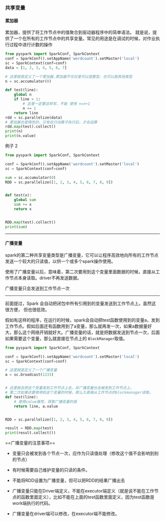 ### 共享变量

#### 累加器

累加器，提供了将工作节点中的值聚合到驱动器程序中的简单语法。 就是说，提供了一个在所有的工作节点中的共享变量。常见的用途是在调试的时候，对作业执行过程中进行计数的操作

```python
from pyspark import SparkConf, SparkContext
conf = SparkConf().setAppName('wordcount').setMaster('local')
sc = SparkContext(conf=conf)
data = [1, 2, 3, 4, 5, 6, 7]

# 这里就是定义了一个累加器,累加器不仅仅是可以是整型，也可以是其他类型
n = sc.accumulator(0)

def test(line):
    global n
    if line > 1:
        # 这里一定要这样写，不能 使用 n=n+1
        n += 1
    return line
rdd = sc.parallelize(data)
# 累加器也是惰性的，只有在行动算子执行后，才会运算
rdd.map(test).collect()
print(n)
print(n.value)

```

例子 2

```python
from pyspark import SparkConf, SparkContext

conf = SparkConf().setAppName('wordcount').setMaster('local')
sc = SparkContext(conf=conf)

sum = sc.accumulator(0)
RDD = sc.parallelize([1, 2, 3, 4, 5, 6, 7, 8, 9])


def test(x):
    global sum
    sum += x
    return x


RDD.map(test).collect()
print(sum)

```

---







#### 广播变量

spark的第二种共享变量类型是广播变量，它可以让程序高效地向所有的工作节点发送一个较大的只读值，以供一个或多个spark操作使用。

使用了广播变量以后，意味着，第二次要用到这个变量里面数据的时候，直接从工作节点本身读取。driver不再发送数据。

广播变量只会发送到工作节点一次

---

前面提过，Spark 会自动把闭包中所有引用到的变量发送到工作节点上。虽然这很方便， 但也很低效。

假如有这样的程序，在运行的时候，spark会自动把test函数使用到的变量a，发到工作节点。假如后面还有函数用到了a变量，那么就再发一次，如果a数据量好大，那么这个网络开销就好大。广播变量的话，就是把数据发送到节点一次，后面如果需要这个变量，那么就直接在节点上的 `BlockManager`取值。

```python
from pyspark import SparkConf, SparkContext

conf = SparkConf().setAppName('wordcount').setMaster('local')
sc = SparkContext(conf=conf)

# 这里就是定义了一个广播变量
a = sc.broadcast(1233)


# 这里就会把这个变量发到工作节点上去，非广播变量也会被发到工作节点上。
# 第二次如果还要使用到这个变量的时候，那么久直接从工作节点的blockmanager读取。
def test(line):
    # 使用value属性，获取广播变量的值
    return line, a.value


RDD = sc.parallelize([1, 2, 3, 4, 5, 6, 7, 8, 9])

result = RDD.map(test)
print(result.collect())

```

==广播变量的注意事项==

-  变量只会被发到各个节点一次，应作为只读值处理（修改这个值不会影响到别的节点）
- 有时候需要自己维护变量的只读的条件。

- 不能将RDD设置为广播变量，但可以把RDD的结果广播出去
- 广播变量只能在Driver端定义，不能在executor端定义（就是说不能在工作节点的函数里面定义），比如不能在上面的test函数里面定义，因为test函数是work端执行的代码。
- 广播变量在driver端可以修改，在executor端不能修改。
